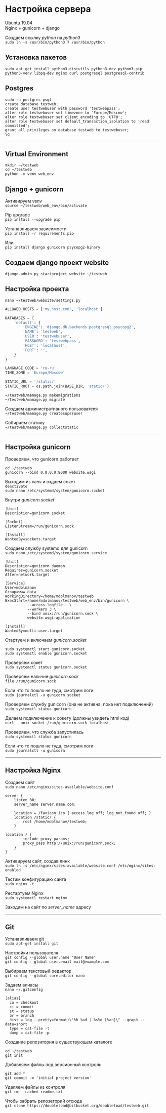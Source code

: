 # Настройка сервера

Ubuntu 19.04  
Nginx + gunicorn + django

Создаем ссылку *python* на *python3*  
`sudo ln -s /usr/bin/python3.7 /usr/bin/python`

## Установка пакетов
`sudo apt-get install python3-distutils python3-dev python3-pip python3-venv libpq-dev nginx curl postgresql postgresql-contrib`

## Postgres
```
sudo -u postgres psql
create database testweb;
create user testwebuser with password 'testwebpass';
alter role testwebuser set timezone to 'Europe/Moscow';
alter role testwebuser set client_encoding to 'UTF8';
alter role testwebuser set default_transaction_isolation to 'read committed';
grant all privileges on database testweb to testwebuser;
\q
```

---


## Virtual Environment
```
mkdir ~/testweb
cd ~/testweb
python -m venv web_env

```

## Django + gunicorn

Активируем venv  
`source ~/testweb/web_env/bin/activate`

Pip upgrade  
`pip install --upgrade pip`

Устанавливаем зависимости  
`pip install -r requirements.pip`

Или  
`pip install django gunicorn psycopg2-binary`

## Создаем django проект website
`django-admin.py startproject website ~/testweb`

## Настройка проекта
`nano ~/testweb/website/settings.py`

```python
ALLOWED_HOSTS = ['my.host.com', 'localhost']

DATABASES = {
    'default': {
        'ENGINE': 'django.db.backends.postgresql_psycopg2',
        'NAME': 'testweb',
        'USER': 'testwebuser',
        'PASSWORD': 'testwebpass',
        'HOST': 'localhost',
        'PORT': '',
    }
}

LANGUAGE_CODE = 'ru-ru'
TIME_ZONE = 'Europe/Moscow'

STATIC_URL = '/static/'
STATIC_ROOT = os.path.join(BASE_DIR, 'static/')
```

`~/testweb/manage.py makemigrations`  
`~/testweb/manage.py migrate`

Создаем административного пользователя  
`~/testweb/manage.py createsuperuser`

Собираем статику  
`~/testweb/manage.py collectstatic`

---

## Настройка gunicorn

Проверяем, что gunicorn работает
```
cd ~/testweb
gunicorn --bind 0.0.0.0:8000 website.wsgi
```

Выходим из *venv* и оздаем сокет  
`deactivate`  
`sudo nano /etc/systemd/system/gunicorn.socket`

Внутри *gunicorn.socket*
```
[Unit]
Description=gunicorn socket

[Socket]
ListenStream=/run/gunicorn.sock

[Install]
WantedBy=sockets.target
```

Создаем службу systemd для gunicorn  
`sudo nano /etc/systemd/system/gunicorn.service`
```
[Unit]
Description=gunicorn daemon
Requires=gunicorn.socket
After=network.target

[Service]
User=mdolmanov
Group=www-data
WorkingDirectory=/home/mdolmanov/testweb
ExecStart=/home/mdolmanov/testweb/web_env/bin/gunicorn \
          --access-logfile - \
          --workers 3 \
          --bind unix:/run/gunicorn.sock \
          website.wsgi:application

[Install]
WantedBy=multi-user.target
```

Стартуем и включаем *gunicorn.socket*
```
sudo systemctl start gunicorn.socket
sudo systemctl enable gunicorn.socket
```

Проверяем сокет  
`sudo systemctl status gunicorn.socket`

Проверяем наличие *gunicorn.sock*  
`file /run/gunicorn.sock`

Если что то пошло не туда, смотрим логи  
`sudo journalctl -u gunicorn.socket`

Проверяем службу gunicorn (она не активна, пока нет подключений)  
`sudo systemctl status gunicorn`

Делаем подключение к сокету (должны увидеть html код)  
`curl --unix-socket /run/gunicorn.sock localhost`

Проверяем, что служба запустилась  
`sudo systemctl status gunicorn`

Если что то пошло не туда, смотрим логи  
`sudo journalctl -u gunicorn`

---

## Настройка Nginx

Создаем сайт  
`sudo nano /etc/nginx/sites-available/website.conf`
```
server {
    listen 80;
    server_name server.name.com;

    location = /favicon.ico { access_log off; log_not_found off; }
    location /static/ {
        root /home/mdolmanov/testweb;
    }

location / {
        include proxy_params;
        proxy_pass http://unix:/run/gunicorn.sock;
    }
}
```

Активируем сайт, создав линк  
`sudo ln -s /etc/nginx/sites-available/website.conf /etc/nginx/sites-enabled`

Тестим конфигурацию сайта  
`sudo nginx -t`

Рестартуем Nginx  
`sudo systemctl restart nginx`

Заходим на сайт по *server_name* адресу

---

## Git

Устанавливаем git  
`sudo apt-get install git`

Настройки пользователя  
`git config --global user.name "User Name"`  
`git config --global user.email mail@example.com`

Выбираем текстовый редактор  
`git config --global core.editor nano`

Задаем алиасы  
`nano ~/.gitconfig`
```
[alias]
  co = checkout
  ci = commit
  st = status
  br = branch
  hist = log --pretty=format:\"%h %ad | %s%d [%an]\" --graph --date=short
  type = cat-file -t
  dump = cat-file -p
```

Создание репозитория в существующем каталоге
```
cd ~/testweb
git init
```

Добавляем файлы под версионный контроль
```
git add *
git commit -m 'initial project version'
```

Удаляем файлы из контроля  
`git rm --cached readme.txt`

Чтобы забрать репозеторий отсюда  
`git clone https://doubletoad@bitbucket.org/doubletoad/testweb.git`
